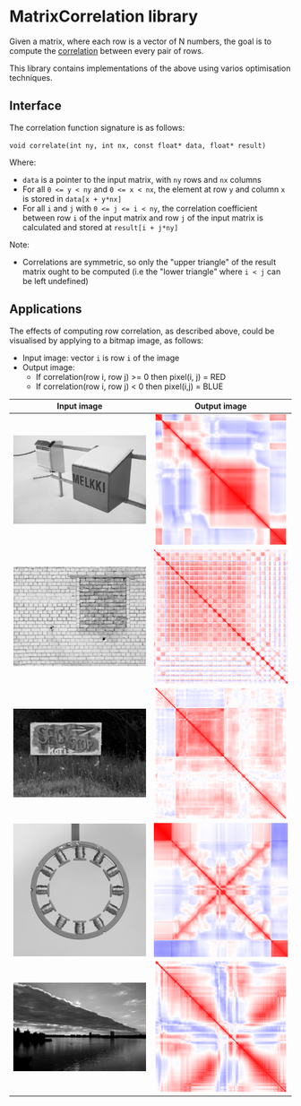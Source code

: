 # MatrixCorrelation library
Given a matrix, where each row is a vector of N numbers, the goal is to compute the [correlation](https://en.wikipedia.org/wiki/Pearson_correlation_coefficient) between every pair of rows.

This library contains implementations of the above using varios optimisation techniques.

## Interface
The correlation function signature is as follows:

`void correlate(int ny, int nx, const float* data, float* result)`

Where:
* `data` is a pointer to the input matrix, with `ny` rows and `nx` columns
* For all `0 <= y < ny` and `0 <= x < nx`, the element at row `y` and column `x` is stored in `data[x + y*nx]`
* For all `i` and `j` with `0 <= j <= i < ny`, the correlation coefficient between row `i` of the input matrix and row `j` of the input matrix is calculated and stored at `result[i + j*ny]`

Note:
* Correlations are symmetric, so only the "upper triangle" of the result matrix ought to be computed (i.e the "lower triangle" where `i < j` can be left undefined)

## Applications
The effects of computing row correlation, as described above, could be visualised by applying to a bitmap image, as follows:
* Input image: vector `i` is row `i` of the image
* Output image:
    * If correlation(row i, row j) >= 0 then pixel(i, j) = RED
    * If correlation(row i, row j) < 0 then pixel(i,j) = BLUE

Input image         |  Output image
:------------------:|:--------------------:
![](media/inA.png)  |  ![](media/outA.png)
![](media/inB.png)  |  ![](media/outB.png)
![](media/inC.png)  |  ![](media/outC.png)
![](media/inD.png)  |  ![](media/outD.png)
![](media/inE.png)  |  ![](media/outE.png)